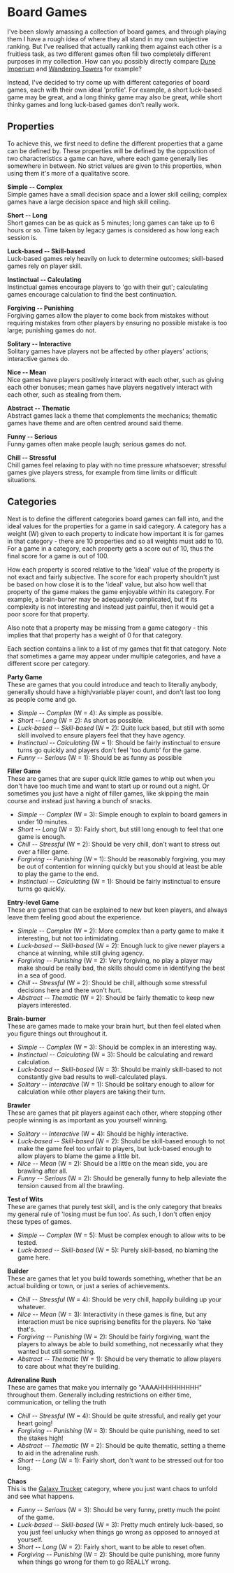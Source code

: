 # Board Games

I've been slowly amassing a collection of board games, and through playing them I have a rough idea of where they all stand in my own subjective ranking. But I've realised that actually ranking them against each other is a fruitless task, as two different games often fill two completely different purposes in my collection. How can you possibly directly compare [Dune Imperium](https://boardgamegeek.com/boardgame/316554/dune-imperium) and [Wandering Towers](https://boardgamegeek.com/boardgame/355483/wandering-towers) for example?

Instead, I've decided to try come up with different categories of board games, each with their own ideal 'profile'. For example, a short luck-based game may be great, and a long thinky game may also be great, while short thinky games and long luck-based games don't really work.

## Properties
To achieve this, we first need to define the different properties that a game can be defined by. These properties will be defined by the opposition of two characteristics a game can have, where each game generally lies somewhere in between. No strict values are given to this properties, when using them it's more of a qualitative score.

**Simple -- Complex**<br>
Simple games have a small decision space and a lower skill ceiling; complex games have a large decision space and high skill ceiling.

**Short -- Long**<br>
Short games can be as quick as 5 minutes; long games can take up to 6 hours or so. Time taken by legacy games is considered as how long each session is.

**Luck-based -- Skill-based**<br>
Luck-based games rely heavily on luck to determine outcomes; skill-based games rely on player skill.

**Instinctual -- Calculating**<br>
Instinctual games encourage players to 'go with their gut'; calculating games encourage calculation to find the best continuation.

**Forgiving -- Punishing**<br>
Forgiving games allow the player to come back from mistakes without requiring mistakes from other players by ensuring no possible mistake is too large; punishing games do not.

**Solitary -- Interactive**<br>
Solitary games have players not be affected by other players' actions; interactive games do.

**Nice -- Mean**<br>
Nice games have players positively interact with each other, such as giving each other bonuses; mean games have players negatively interact with each other, such as stealing from them.

**Abstract -- Thematic**<br>
Abstract games lack a theme that complements the mechanics; thematic games have theme and are often centred around said theme.

**Funny -- Serious**<br>
Funny games often make people laugh; serious games do not.

**Chill -- Stressful**<br>
Chill games feel relaxing to play with no time pressure whatsoever; stressful games give players stress, for example from time limits or difficult situations.

## Categories
Next is to define the different categories board games can fall into, and the ideal values for the properties for a game in said category. A category has a weight (W) given to each property to indicate how important it is for games in that category - there are 10 properties and so all weights must add to 10. For a game in a category, each property gets a score out of 10, thus the final score for a game is out of 100.

How each property is scored relative to the 'ideal' value of the property is not exact and fairly subjective. The score for each property shouldn't just be based on how close it is to the 'ideal' value, but also how well that property of the game makes the game enjoyable within its category. For example, a brain-burner may be adequately complicated, but if its complexity is not interesting and instead just painful, then it would get a poor score for that property.

Also note that a property may be missing from a game category - this implies that that property has a weight of 0 for that category.

Each section contains a link to a list of my games that fit that category. Note that sometimes a game may appear under multiple categories, and have a different score per category.

**Party Game**<br>
These are games that you could introduce and teach to literally anybody, generally should have a high/variable player count, and don't last too long as people come and go.
* *Simple -- Complex* (W = 4): As simple as possible.
* *Short -- Long* (W = 2): As short as possible.
* *Luck-based -- Skill-based* (W = 2): Quite luck based, but still with some skill involved to ensure players feel that they have agency.
* *Instinctual -- Calculating* (W = 1): Should be fairly instinctual to ensure turns go quickly and players don't feel 'too dumb' for the game.
* *Funny -- Serious* (W = 1): Should be as funny as possible

**Filler Game**<br>
These are games that are super quick little games to whip out when you don't have too much time and want to start up or round out a night. Or sometimes you just have a night of filler games, like skipping the main course and instead just having a bunch of snacks.
* *Simple -- Complex* (W = 3): Simple enough to explain to board gamers in under 10 minutes.
* *Short -- Long* (W = 3): Fairly short, but still long enough to feel that one game is enough.
* *Chill -- Stressful* (W = 2): Should be very chill, don't want to stress out over a filler game.
* *Forgiving -- Punishing* (W = 1): Should be reasonably forgiving, you may be out of contention for winning quickly but you should at least be able to play the game to the end.
* *Instinctual -- Calculating* (W = 1): Should be fairly instinctual to ensure turns go quickly.

**Entry-level Game**<br>
These are games that can be explained to new but keen players, and always leave them feeling good about the experience.
* *Simple -- Complex* (W = 2): More complex than a party game to make it interesting, but not too intimidating.
* *Luck-based -- Skill-based* (W = 2): Enough luck to give newer players a chance at winning, while still giving agency.
* *Forgiving -- Punishing* (W = 2): Very forgiving, no play a player may make should be really bad, the skills should come in identifying the best in a sea of good.
* *Chill -- Stressful* (W = 2): Should be chill, although some stressful decisions here and there won't hurt.
* *Abstract -- Thematic* (W = 2): Should be fairly thematic to keep new players interested.

**Brain-burner**<br>
These are games made to make your brain hurt, but then feel elated when you figure things out throughout it.
* *Simple -- Complex* (W = 3): Should be complex in an interesting way.
* *Instinctual -- Calculating* (W = 3): Should be calculating and reward calculation.
* *Luck-based -- Skill-based* (W = 3): Should be mainly skill-based to not constantly give bad results to well-calculated plays.
* *Solitary -- Interactive* (W = 1): Should be solitary enough to allow for calculation while other players are taking their turn.

**Brawler**<br>
These are games that pit players against each other, where stopping other people winning is as important as you yourself winning.
* *Solitary -- Interactive* (W = 4): Should be highly interactive.
* *Luck-based -- Skill-based* (W = 2): Should be skill-based enough to not make the game feel too unfair to players, but luck-based enough to allow players to blame the game a little bit.
* *Nice -- Mean* (W = 2): Should be a little on the mean side, you are brawling after all.
* *Funny -- Serious* (W = 2): Should be generally funny to help alleviate the tension caused from all the brawling.

**Test of Wits**<br>
These are games that purely test skill, and is the only category that breaks my general rule of 'losing must be fun too'. As such, I don't often enjoy these types of games.
* *Simple -- Complex* (W = 5): Must be complex enough to allow wits to be tested.
* *Luck-based -- Skill-based* (W = 5): Purely skill-based, no blaming the game here.

**Builder**<br>
These are games that let you build towards something, whether that be an actual building or town, or just a series of achievements.
* *Chill -- Stressful* (W = 4): Should be very chill, happily building up your whatever.
* *Nice -- Mean* (W = 3): Interactivity in these games is fine, but any interaction must be nice suprising benefits for the players. No 'take that's.
* *Forgiving -- Punishing* (W = 2): Should be fairly forgiving, want the players to always be able to build something, not necessarily what they wanted but still something.
* *Abstract -- Thematic* (W = 1): Should be very thematic to allow players to care about what they're building.

**Adrenaline Rush**<br>
These are games that make you internally go "AAAAHHHHHHHHH" throughout them. Generally including restrictions on either time, communication, or telling the truth
* *Chill -- Stressful* (W = 4): Should be quite stressful, and really get your heart going!
* *Forgiving -- Punishing* (W = 3): Should be quite punishing, need to set the stakes high!
* *Abstract -- Thematic* (W = 2): Should be quite thematic, setting a theme to aid in the adrenaline rush.
* *Short -- Long* (W = 1): Fairly short, don't want to be stressed out for too long.

**Chaos**<br>
This is the [Galaxy Trucker](https://boardgamegeek.com/boardgame/31481/galaxy-trucker) category, where you just want chaos to unfold and see what happens.
* *Funny -- Serious* (W = 3): Should be very funny, pretty much the point of the game.
* *Luck-based -- Skill-based* (W = 3): Pretty much entirely luck-based, so you just feel unlucky when things go wrong as opposed to annoyed at yourself.
* *Short -- Long* (W = 2): Fairly short, want to be able to reset often.
* *Forgiving -- Punishing* (W = 2): Should be quite punishing, more funny when things go wrong for them to go REALLY wrong.

